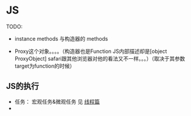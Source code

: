 # JS

TODO:

* instance methods 与构造器的 methods

* Proxy这个对象。。。。（构造器也是Function JS内部描述却是[object ProxyObject] safari跟其他浏览器对他的看法又不一样。。。）（取决于其参数target为function的时候）


## JS的执行
* 任务： 宏观任务&微观任务 见 [线程篇]((js/thread.md))
* 